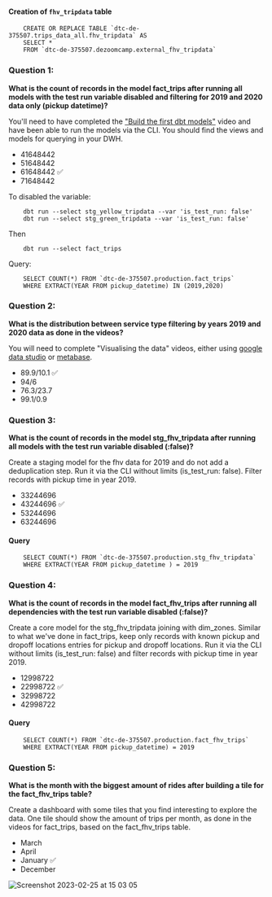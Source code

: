 
#### Creation of `fhv_tripdata` table
```
    CREATE OR REPLACE TABLE `dtc-de-375507.trips_data_all.fhv_tripdata` AS
    SELECT *
    FROM `dtc-de-375507.dezoomcamp.external_fhv_tripdata`
```

### Question 1: 

**What is the count of records in the model fact_trips after running all models with the test run variable disabled and filtering for 2019 and 2020 data only (pickup datetime)?** 

You'll need to have completed the ["Build the first dbt models"](https://www.youtube.com/watch?v=UVI30Vxzd6c) video and have been able to run the models via the CLI. 
You should find the views and models for querying in your DWH.

- 41648442 
- 51648442
- 61648442  :white_check_mark:
- 71648442

To disabled the variable:
```
    dbt run --select stg_yellow_tripdata --var 'is_test_run: false'
    dbt run --select stg_green_tripdata --var 'is_test_run: false'
```
Then
```
    dbt run --select fact_trips
```

Query:
```
    SELECT COUNT(*) FROM `dtc-de-375507.production.fact_trips` 
    WHERE EXTRACT(YEAR FROM pickup_datetime) IN (2019,2020)
```

### Question 2: 

**What is the distribution between service type filtering by years 2019 and 2020 data as done in the videos?**

You will need to complete "Visualising the data" videos, either using [google data studio](https://www.youtube.com/watch?v=39nLTs74A3E) or [metabase](https://www.youtube.com/watch?v=BnLkrA7a6gM). 

- 89.9/10.1   :white_check_mark:
- 94/6
- 76.3/23.7
- 99.1/0.9

### Question 3: 

**What is the count of records in the model stg_fhv_tripdata after running all models with the test run variable disabled (:false)?**  

Create a staging model for the fhv data for 2019 and do not add a deduplication step. Run it via the CLI without limits (is_test_run: false).
Filter records with pickup time in year 2019.

- 33244696
- 43244696   :white_check_mark:
- 53244696
- 63244696

#### Query
```
    SELECT COUNT(*) FROM `dtc-de-375507.production.stg_fhv_tripdata` 
    WHERE EXTRACT(YEAR FROM pickup_datetime ) = 2019
```

### Question 4: 

**What is the count of records in the model fact_fhv_trips after running all dependencies with the test run variable disabled (:false)?**  

Create a core model for the stg_fhv_tripdata joining with dim_zones.
Similar to what we've done in fact_trips, keep only records with known pickup and dropoff locations entries for pickup and dropoff locations. 
Run it via the CLI without limits (is_test_run: false) and filter records with pickup time in year 2019.

- 12998722
- 22998722   :white_check_mark:
- 32998722
- 42998722

#### Query
```
    SELECT COUNT(*) FROM `dtc-de-375507.production.fact_fhv_trips`
    WHERE EXTRACT(YEAR FROM pickup_datetime) = 2019
```

### Question 5: 

**What is the month with the biggest amount of rides after building a tile for the fact_fhv_trips table?**

Create a dashboard with some tiles that you find interesting to explore the data. One tile should show the amount of trips per month, as done in the videos for fact_trips, based on the fact_fhv_trips table.

- March
- April
- January  :white_check_mark:
- December

![Screenshot 2023-02-25 at 15 03 05](https://user-images.githubusercontent.com/122770186/221361138-10ccda39-bdde-4ac9-adbb-3d85ac7860cd.png)
